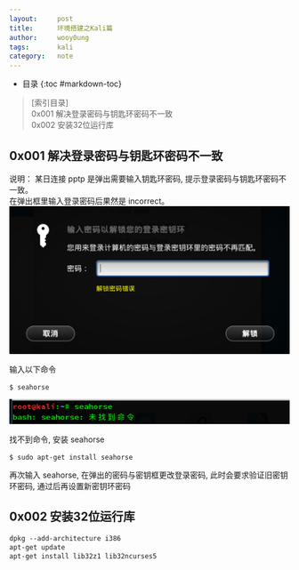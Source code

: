 ```yaml
---
layout:		post
title:		环境搭建之Kali篇
author:		wooy0ung
tags:		kali
category:  	note
---
```


- 目录
{:toc #markdown-toc}

>[索引目录]  
>0x001 解决登录密码与钥匙环密码不一致  
>0x002 安装32位运行库  
<!-- more -->


## 0x001 解决登录密码与钥匙环密码不一致

说明：
某日连接 pptp 是弹出需要输入钥匙环密码, 提示登录密码与钥匙环密码不一致。  
在弹出框里输入登录密码后果然是 incorrect。  
![](/assets/img/note/2018-02-21-kali-environment/0x001-001.png)

输入以下命令
```
$ seahorse
```
![](/assets/img/note/2018-02-21-kali-environment/0x001-002.png)

找不到命令, 安装 seahorse
```
$ sudo apt-get install seahorse
```

再次输入 seahorse, 在弹出的密码与密钥框更改登录密码, 此时会要求验证旧密钥环密码, 通过后再设置新密钥环密码


## 0x002 安装32位运行库

```
dpkg --add-architecture i386
apt-get update
apt-get install lib32z1 lib32ncurses5
```